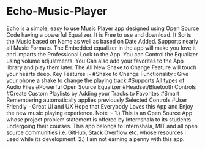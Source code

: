 # Echo-Music-Player
Echo is a simple, easy to use Music Player app designed using Open Source Code having a powerful Equalizer. It is Free to use and download.  It Sorts the Music based on Name as well as based on Date Added. Supports nearly all Music Formats. The Embedded equalizer in the app will make you love it and imparts the Professional Look to the App. You can Control the Equalizer using volume adjustments. You Can also add your favorites to the App library and play them later. The All New Shake to Change Feature will touch your hearts deep.  Key Features :- #Shake to Change Functionality : Give your phone a shake to change the playing track #Supports All types of Audio Files #Powerful Open Source Equalizer #Headset/Bluetooth Controls #Create Custom Playlists by Adding your Tracks to Favorites #Smart Remembering automatically applies previously Selected Controls #User Friendly - Great UI and UX  Hope that Everybody Loves this App and Enjoy the new music playing experience.  Note :-  1.) This is an Open Source App whose project problem statement is offered by Internshala to its students undergoing their courses. This app belongs to Internshala, MIT and all open source communities i.e. GitHub, Stack Overflow etc. whose resources i used while its development. 2.) I am not earning a penny with this app.
